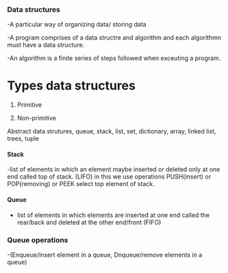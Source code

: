 

### Data structures

-A particular way of organizing data/ storing data

-A program comprises of a data structre and algorithm and each algorithmn must have a data structure.
 
-An algorithm is a finite series of steps followed when exceuting a program.

# Types data structures

 1. Primitive 

 2. Non-primitive 

 Abstract data strutures, queue, stack, list, set, dictionary, array, linked list, trees, tuple

#### Stack
-list of elements in which an element maybe inserted or deleted only at one end called top of stack. (LIFO) in this we use operations PUSH(insert) or POP(removing) or PEEK select top element of stack.

#### Queue
- list of elements in which elements are inserted at one end called the rear/back and deleted at the other end/front (FIFO)

### Queue operations 
-(Enqueue/insert element in a queue, Dnqueue/remove elements in a queue)



